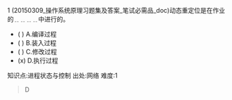 1
(20150309_操作系统原理习题集及答案_笔试必需品_doc)动态重定位是在作业的﹎﹎﹎﹎中进行的。
- ( ) A.编译过程
- ( ) B.装入过程
- ( ) C.修改过程
- (x) D.执行过程

知识点:进程状态与控制
出处:网络
难度:1
> D
